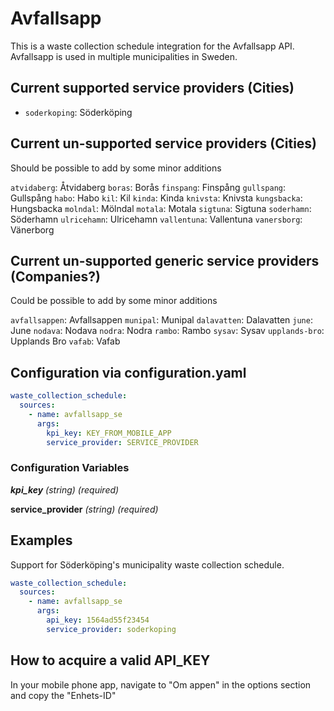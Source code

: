# Avfallsapp

This is a waste collection schedule integration for the Avfallsapp API. Avfallsapp is used in multiple municipalities in Sweden.

## Current supported service providers (Cities)
<!--Begin of service section-->
- `soderkoping`: Söderköping
<!--End of service section-->

## Current un-supported service providers (Cities)

Should be possible to add by some minor additions
<!--Begin of service section-->
`atvidaberg`: Åtvidaberg
`boras`: Borås
`finspang`: Finspång
`gullspang`: Gullspång
`habo`: Habo
`kil`: Kil
`kinda`: Kinda
`knivsta`: Knivsta
`kungsbacka`: Hungsbacka
`molndal`: Mölndal
`motala`: Motala
`sigtuna`: Sigtuna
`soderhamn`: Söderhamn
`ulricehamn`: Ulricehamn
`vallentuna`: Vallentuna
`vanersborg`: Vänerborg
<!--End of service section-->

## Current un-supported generic service providers (Companies?)

Could be possible to add by some minor additions
<!--Begin of service section-->
`avfallsappen`: Avfallsappen
`munipal`: Munipal
`dalavatten`: Dalavatten
`june`: June
`nodava`: Nodava
`nodra`: Nodra
`rambo`: Rambo
`sysav`: Sysav
`upplands-bro`: Upplands Bro
`vafab`: Vafab
<!--End of service section-->

## Configuration via configuration.yaml

```yaml
waste_collection_schedule:
  sources:
    - name: avfallsapp_se
      args:
        kpi_key: KEY_FROM_MOBILE_APP
        service_provider: SERVICE_PROVIDER
```

### Configuration Variables

***kpi_key***
*(string) (required)*

**service_provider**
*(string) (required)*

## Examples

Support for Söderköping's municipality waste collection schedule.

```yaml
waste_collection_schedule:
  sources:
    - name: avfallsapp_se
      args:
        api_key: 1564ad55f23454
        service_provider: soderkoping
```

## How to acquire a valid API_KEY

In your mobile phone app, navigate to "Om appen" in the options section and copy the "Enhets-ID"
